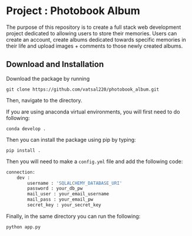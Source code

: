 # Project : Photobook Album   

The purpose of this repository is to create a full stack web development project dedicated to allowing users to store their memories. Users can create an account, create albums dedicated towards specific memories in their life and upload images + comments to those newly created albums.   


## Download and Installation

Download the package by running
```console
git clone https://github.com/vatsal220/photobook_album.git
```
Then, navigate to the directory.

If you are using anaconda virtual environments, you will first need to do following:
```console
conda develop .
```

Then you can install the package using pip by typing:
```console
pip install .
```

Then you will need to make a `config.yml` file and add the following code: 
```python
connection:
    dev :
        username : 'SQLALCHEMY_DATABASE_URI'
        password : your_db_pw
        mail_user : your_email_username
        mail_pass : your_email_pw
        secret_key : your_secret_key
```

Finally, in the same directory you can run the following:
```console
python app.py
```

